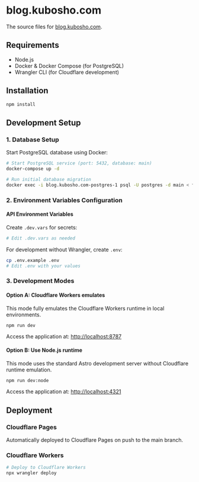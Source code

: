 # blog.kubosho.com

The source files for [blog.kubosho.com](https://blog.kubosho.com).

## Requirements

- Node.js
- Docker & Docker Compose (for PostgreSQL)
- Wrangler CLI (for Cloudflare development)

## Installation

```bash
npm install
```

## Development Setup

### 1. Database Setup

Start PostgreSQL database using Docker:

```bash
# Start PostgreSQL service (port: 5432, database: main)
docker-compose up -d

# Run initial database migration
docker exec -i blog.kubosho.com-postgres-1 psql -U postgres -d main < features/likes/utils/likesTable.sql
```

### 2. Environment Variables Configuration

#### API Environment Variables

Create `.dev.vars` for secrets:

```bash
# Edit .dev.vars as needed
```

For development without Wrangler, create `.env`:

```bash
cp .env.example .env
# Edit .env with your values
```

### 3. Development Modes

#### Option A: Cloudflare Workers emulates

This mode fully emulates the Cloudflare Workers runtime in local environments.

```bash
npm run dev
```

Access the application at: <http://localhost:8787>

#### Option B: Use Node.js runtime

This mode uses the standard Astro development server without Cloudflare runtime emulation.

```bash
npm run dev:node
```

Access the application at: <http://localhost:4321>

## Deployment

### Cloudflare Pages

Automatically deployed to Cloudflare Pages on push to the main branch.

### Cloudflare Workers

```bash
# Deploy to Cloudflare Workers
npx wrangler deploy
```
